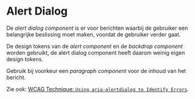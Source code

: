 <!-- @license CC0-1.0 -->

# Alert Dialog

De _alert dialog component_ is er voor berichten waarbij de gebruiker een belangrijke beslissing moet maken, voordat de gebruiker verder gaat.

De design tokens van de _alert component_ en de _backdrop component_ worden gebruikt, de alert dialog component heeft daarom weinig eigen design tokens.

Gebruik bij voorkeur een _paragraph component_ voor de inhoud van het bericht.

Zie ook: [WCAG Technique: `Using aria-alertdialog to Identify Errors`](https://www.w3.org/WAI/WCAG21/Techniques/aria/ARIA18).
